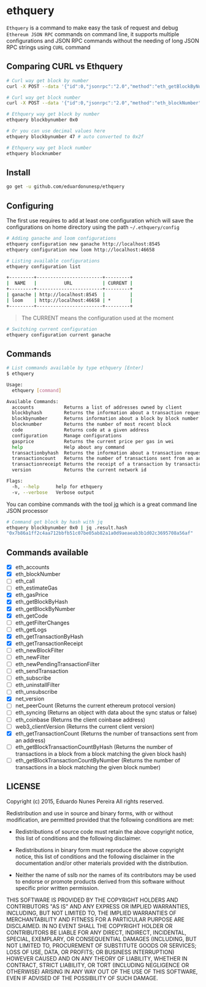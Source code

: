 # ethquery

`Ethquery` is a command to make easy the task of request and debug `Ethereum JSON RPC` commands on command line, it supports multiple configurations and JSON RPC commands without the needing of long JSON RPC strings using `CURL` command

## Comparing CURL vs Ethquery

```bash
# Curl way get block by number
curl -X POST --data '{"id":0,"jsonrpc":"2.0","method":"eth_getBlockByNumber","params":["0x0",true]}' http://localhost:8545

# Curl way get block number
curl -X POST --data '{"id":0,"jsonrpc":"2.0","method":"eth_blockNumber","params":[]}' http://localhost:8545
```

```bash
# Ethquery way get block by number
ethquery blockbynumber 0x0

# Or you can use decimal values here
ethquery blockbynumber 47 # auto converted to 0x2f

# Ethquery way get block number
ethquery blocknumber
```

## Install

```bash
go get -u github.com/eduardonunesp/ethquery
```

## Configuring

The first use requires to add at least one configuration which will save the configurations on home directory using the path `~/.ethquery/config`

```bash
# Adding ganache and loom configurations
ethquery configuration new ganache http://localhost:8545
ethquery configuration new loom http://localhost:46658
```

```bash
# Listing available configurations
ethquery configuration list

+---------+------------------------+---------+
|  NAME   |          URL           | CURRENT |
+---------+------------------------+---------+
| ganache | http://localhost:8545  |         |
| loom    | http://localhost:46658 | *       |
+---------+------------------------+---------+
```

> The CURRENT means the configuration used at the moment

```bash
# Switching current configuration
ethquery configuration current ganache
```

## Commands

```bash
# List commands available by type ethquery [Enter]
$ ethquery

Usage:
  ethquery [command]

Available Commands:
  accounts           Returns a list of addresses owned by client
  blockbyhash        Returns the information about a transaction requested by transaction hash
  blockbynumber      Returns information about a block by block number
  blocknumber        Returns the number of most recent block
  code               Returns code at a given address
  configuration      Manage configurations
  gasprice           Returns the current price per gas in wei
  help               Help about any command
  transactionbyhash  Returns the information about a transaction requested by transaction hash
  transactioncount   Returns the number of transactions sent from an address
  transactionreceipt Returns the receipt of a transaction by transaction hash
  version            Returns the current network id

Flags:
  -h, --help      help for ethquery
  -v, --verbose   Verbose output
```

You can combine commands with the tool [jq](https://github.com/stedolan/jq) which is a great command line JSON processor

```bash
# Command get block by hash with jq
ethquery blockbynumber 0x0 | jq .result.hash
"0x7b86a1ff2c4aa712bbfb51c07be05ab82a1a0d9aeaeab3b1d02c3695708a56af"
```

## Commands available

- [x] eth_accounts
- [x] eth_blockNumber
- [ ] eth_call
- [ ] eth_estimateGas
- [x] eth_gasPrice
- [x] eth_getBlockByHash
- [x] eth_getBlockByNumber
- [x] eth_getCode
- [ ] eth_getFilterChanges
- [ ] eth_getLogs
- [x] eth_getTransactionByHash
- [x] eth_getTransactionReceipt
- [ ] eth_newBlockFilter
- [ ] eth_newFilter
- [ ] eth_newPendingTransactionFilter
- [ ] eth_sendTransaction
- [ ] eth_subscribe
- [ ] eth_uninstallFilter
- [ ] eth_unsubscribe
- [x] net_version
- [ ] net_peerCount (Returns the current ethereum protocol version)
- [ ] eth_syncing (Returns an object with data about the sync status or false)
- [ ] eth_coinbase (Returns the client coinbase address)
- [ ] web3_clientVersion (Returns the current client version)
- [x] eth_getTransactionCount (Returns the number of transactions sent from an address)
- [ ] eth_getBlockTransactionCountByHash (Returns the number of transactions in a block from a block matching the given block hash)
- [ ] eth_getBlockTransactionCountByNumber (Returns the number of transactions in a block matching the given block number)

## LICENSE
Copyright (c) 2015, Eduardo Nunes Pereira
All rights reserved.

Redistribution and use in source and binary forms, with or without
modification, are permitted provided that the following conditions are met:

* Redistributions of source code must retain the above copyright notice, this
  list of conditions and the following disclaimer.

* Redistributions in binary form must reproduce the above copyright notice,
  this list of conditions and the following disclaimer in the documentation
  and/or other materials provided with the distribution.

* Neither the name of sslb nor the names of its
  contributors may be used to endorse or promote products derived from
  this software without specific prior written permission.

THIS SOFTWARE IS PROVIDED BY THE COPYRIGHT HOLDERS AND CONTRIBUTORS "AS IS"
AND ANY EXPRESS OR IMPLIED WARRANTIES, INCLUDING, BUT NOT LIMITED TO, THE
IMPLIED WARRANTIES OF MERCHANTABILITY AND FITNESS FOR A PARTICULAR PURPOSE ARE
DISCLAIMED. IN NO EVENT SHALL THE COPYRIGHT HOLDER OR CONTRIBUTORS BE LIABLE
FOR ANY DIRECT, INDIRECT, INCIDENTAL, SPECIAL, EXEMPLARY, OR CONSEQUENTIAL
DAMAGES (INCLUDING, BUT NOT LIMITED TO, PROCUREMENT OF SUBSTITUTE GOODS OR
SERVICES; LOSS OF USE, DATA, OR PROFITS; OR BUSINESS INTERRUPTION) HOWEVER
CAUSED AND ON ANY THEORY OF LIABILITY, WHETHER IN CONTRACT, STRICT LIABILITY,
OR TORT (INCLUDING NEGLIGENCE OR OTHERWISE) ARISING IN ANY WAY OUT OF THE USE
OF THIS SOFTWARE, EVEN IF ADVISED OF THE POSSIBILITY OF SUCH DAMAGE.